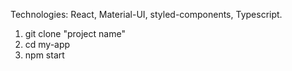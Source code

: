 Technologies: React, Material-UI, styled-components, Typescript.
1. git clone "project name"
2. cd my-app
3. npm start

